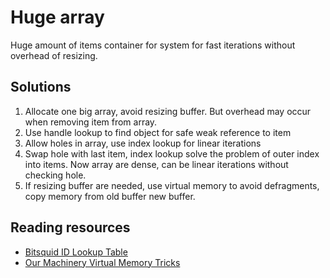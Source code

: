 # Huge array
Huge amount of items container for system for fast iterations without overhead of resizing.


## Solutions
1. Allocate one big array, avoid resizing buffer. But overhead may occur when removing item from array.
2. Use handle lookup to find object for safe weak reference to item
3. Allow holes in array, use index lookup for linear iterations
4. Swap hole with last item, index lookup solve the problem of outer index into items. Now array are dense, can be linear iterations without checking hole.
5. If resizing buffer are needed, use virtual memory to avoid defragments, copy memory from old buffer new buffer.


## Reading resources
- [Bitsquid ID Lookup Table](https://bitsquid.blogspot.com/2011/09/managing-decoupling-part-4-id-lookup.html)
- [Our Machinery Virtual Memory Tricks](https://ruby0x1.github.io/machinery_blog_archive/post/virtual-memory-tricks/index.html)